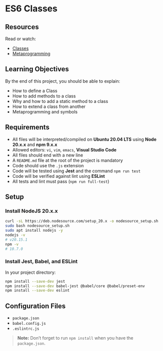 # ES6 Classes

## Resources
Read or watch:
- [Classes](https://developer.mozilla.org/en-US/docs/Web/JavaScript/Reference/Classes)
- [Metaprogramming](https://developer.mozilla.org/en-US/docs/Web/JavaScript/Guide/Meta_programming)

## Learning Objectives
By the end of this project, you should be able to explain:
- How to define a Class
- How to add methods to a class
- Why and how to add a static method to a class
- How to extend a class from another
- Metaprogramming and symbols

## Requirements
- All files will be interpreted/compiled on **Ubuntu 20.04 LTS** using **Node 20.x.x** and **npm 9.x.x**
- Allowed editors: `vi`, `vim`, `emacs`, **Visual Studio Code**
- All files should end with a new line
- A `README.md` file at the root of the project is mandatory
- Code should use the `.js` extension
- Code will be tested using **Jest** and the command `npm run test`
- Code will be verified against lint using **ESLint**
- All tests and lint must pass (`npm run full-test`)

## Setup

### Install NodeJS 20.x.x
```bash
curl -sL https://deb.nodesource.com/setup_20.x -o nodesource_setup.sh
sudo bash nodesource_setup.sh
sudo apt install nodejs -y
nodejs -v
# v20.15.1
npm -v
# 10.7.0
```

### Install Jest, Babel, and ESLint
In your project directory:
```bash
npm install --save-dev jest
npm install --save-dev babel-jest @babel/core @babel/preset-env
npm install --save-dev eslint
```

## Configuration Files
- `package.json`
- `babel.config.js`
- `.eslintrc.js`

> **Note:** Don’t forget to run `npm install` when you have the `package.json`.
